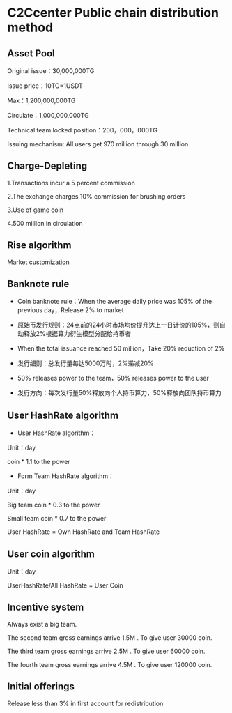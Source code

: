 # C2Ccenter Public chain distribution method


## Asset Pool

 Original issue：30,000,000TG

 Issue price：10TG=1USDT
 
 Max：1,200,000,000TG
 
 Circulate：1,000,000,000TG
 
 Technical team locked position：200，000，000TG
 
 Issuing mechanism: All users get 970 million through 30 million
 
## Charge-Depleting

1.Transactions incur a 5 percent commission

2.The exchange charges 10% commission for brushing orders

3.Use of game coin

4.500 million in circulation

## Rise algorithm

 Market customization

## Banknote rule

- Coin banknote rule：When the average daily price was 105% of the previous day，Release 2% to market

- 原始币发行规则：24点前的24小时市场均价提升达上一日计价的105%，则自动释放2%根据算力衍生模型分配给持币者

- When the total issuance reached 50 million，Take 20% reduction of 2%

- 发行细则：总发行量每达5000万时，2%递减20%

- 50% releases power to the team，50% releases power to the user

- 发行方向：每次发行量50%释放向个人持币算力，50%释放向团队持币算力

## User HashRate algorithm

- User HashRate algorithm：
 
 Unit：day  
 
 coin * 1.1 to the power

- Form Team HashRate algorithm：

 Unit：day

 Big team coin * 0.3 to the power
 
 Small team coin * 0.7 to the power
 
 User HashRate = Own HashRate and Team HashRate
 
 ## User coin algorithm
 
 Unit：day
 
 UserHashRate/All HashRate = User Coin
 
 ## Incentive system

Always exist a big team. 

The second team gross earnings arrive 1.5M . To give user 30000 coin.

The third team gross earnings arrive 2.5M . To give user 60000 coin.

The fourth team gross earnings arrive 4.5M . To give user 120000 coin.

## Initial offerings

Release less than 3% in first account for redistribution
